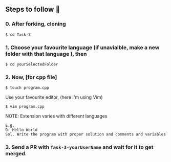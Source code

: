 
## Steps to follow :scroll:

### 0. After forking, cloning 
```$ cd Task-3 ```

### 1. Choose your favourite language (if unavialble, make a new folder with that language ), then
```$ cd yourSelectedFolder ```

### 2. Now, [for cpp file]
```$ touch program.cpp```

 Use your favourite editor, (here I'm using Vim) 

```$ vim program.cpp ```

NOTE: Extension varies with different languages

``` 
E.g.
Q. Hello World
Sol. Write the program with proper solution and comments and variables
```


### 3. Send a PR with `Task-3-yourUserName` and wait for it to get merged. 
